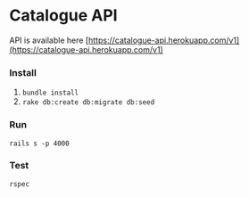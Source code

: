 # Catalogue API

API is available here [https://catalogue-api.herokuapp.com/v1](https://catalogue-api.herokuapp.com/v1)

### Install

1. `bundle install`
2. `rake db:create db:migrate db:seed`

### Run

`rails s -p 4000`

### Test

`rspec`
